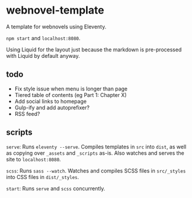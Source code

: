 # webnovel-template

A template for webnovels using Eleventy.

`npm start` and `localhost:8080`.

Using Liquid for the layout just because the markdown is pre-processed with Liquid by default anyway.

## todo

* Fix style issue when menu is longer than page
* Tiered table of contents (eg Part 1: Chapter X)
* Add social links to homepage
* Gulp-ify and add autoprefixer?
* RSS feed?

## scripts

`serve`: Runs `eleventy --serve`. Compiles templates in `src` into `dist`, as well as copying over `_assets` and `_scripts` as-is. Also watches and serves the site to `localhost:8080`.

`scss`: Runs `sass --watch`. Watches and compiles SCSS files in `src/_styles` into CSS files in `dist/_styles`.

`start`: Runs `serve` and `scss` concurrently.